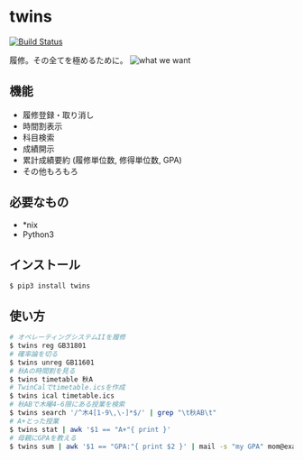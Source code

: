 twins
=====
[![Build Status](https://travis-ci.org/coins13/twins.svg?branch=master)](https://travis-ci.org/coins13/twins)

履修。その全てを極めるために。
![what we want](http://imgs.xkcd.com/comics/university_website.png)


機能
---
- 履修登録・取り消し
- 時間割表示
- 科目検索
- 成績開示
- 累計成績要約 (履修単位数, 修得単位数, GPA)
- その他もろもろ

必要なもの
---------
- *nix
- Python3

インストール
-----------
```
$ pip3 install twins
```

使い方
-----
```sh
# オペレーティングシステムIIを履修
$ twins reg GB31801
# 確率論を切る
$ twins unreg GB11601
# 秋Aの時間割を見る
$ twins timetable 秋A
# TwinCalでtimetable.icsを作成
$ twins ical timetable.ics
# 秋ABで木曜4-6限にある授業を検索
$ twins search '/^木4[1-9\,\-]*$/' | grep "\t秋AB\t"
# A+とった授業
$ twins stat | awk '$1 == "A+"{ print }'
# 母親にGPAを教える
$ twins sum | awk '$1 == "GPA:"{ print $2 }' | mail -s "my GPA" mom@example.com
```
